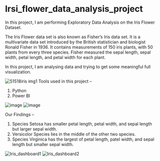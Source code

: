 # Irsi_flower_data_analysis_project
In this project, I am performing Exploratory Data Analysis on the Iris Flower Dataset.

The Iris Flower data set is also known as Fisher’s Iris data set. It is a multivariate data set introduced by the British statistician and biologist Ronald Fisher in 1936. It contains measurements of 150 iris plants, with 50 plants from every three species. Fisher measured the sepal length, sepal width, petal length, and petal width for each plant.

In this project, I am analysing data and trying to get some meaningful full visualization.

![51518iris img1](https://user-images.githubusercontent.com/97364958/185670894-473230ae-7512-4697-b01f-0742cf46ebc1.png)
Tools used in this project – 
1.	Python
2.	Power BI


![image](https://user-images.githubusercontent.com/97364958/185671812-52d8a8f1-ab1d-4c0d-98fa-7ae43a53a52e.png)
![image](https://user-images.githubusercontent.com/97364958/185671997-37a5ef77-4da6-424f-9e25-60e2fc2b81e6.png)



Our Findings – 
1.	Species Setosa has smaller petal length, petal width, and sepal length but larger sepal width.
2.	Versicolor Species lies in the middle of the other two species.
3.	Species Virginica has the largest of petal length, patel width, and sepal length but smaller sepal width.

![Iris_dashboard1](https://user-images.githubusercontent.com/97364958/185672180-887c92bc-f955-4a5d-bb14-fe7dbc5ba91e.png)
![Iris_dashboard2](https://user-images.githubusercontent.com/97364958/185672199-006a89bd-ce93-4b49-b8b9-66ab8ddb4876.png)

